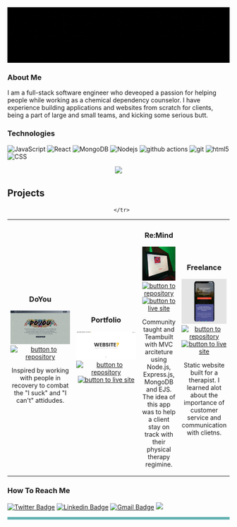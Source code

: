 <!-- ![JohnZ](https://github.com/Johnaius/Johnaius/blob/main/JZBanner.gif) -->
<img align="center" src="https://github.com/Johnaius/Johnaius/blob/main/JZBAnner.gif" width="850" />

### About Me

I am a full-stack software engineer who deveoped a passion for helping people while working as a chemical dependency counselor. I have experience building applications and websites from scratch for clients, being a part of large and small teams, and kicking some serious butt. 

### Technologies
![JavaScript](https://img.shields.io/badge/-JavaScript-000?&logo=JavaScript)
<img alt="React" src="https://img.shields.io/badge/-React-45b8d8?style=flat-square&logo=react&logoColor=white" />
<img alt="MongoDB" src="https://img.shields.io/badge/-MongoDB-13aa52?style=flat-square&logo=mongodb&logoColor=white" />
<img alt="Nodejs" src="https://img.shields.io/badge/-Nodejs-43853d?style=flat-square&logo=Node.js&logoColor=white" />
<img alt="github actions" src="https://img.shields.io/badge/-Github_Actions-2088FF?style=flat-square&logo=github-actions&logoColor=white" />
<img alt="git" src="https://img.shields.io/badge/-Git-F05032?style=flat-square&logo=git&logoColor=white" />
<img alt="html5" src="https://img.shields.io/badge/-HTML5-E34F26?style=flat-square&logo=html5&logoColor=white" />
![CSS](https://img.shields.io/badge/Style-CSS-informational?style=flat&logo=css3&logoColor=white&color=4AB197)

<div align="center">
  <img src="https://github-readme-streak-stats.herokuapp.com/?user=Johnaius&hide_border=true&theme=merko">
</div>

## Projects
<div align="center">
  <table>
      <tr>
      <td width="50%">
          <h3 align="center">DoYou</h3>
          <p align="center">
            <a href="https://doyou.up.railway.app/" target="_blank" rel="noreferrer"> <img src="doyou.png" alt="project example"/> </a>
            <span> <a href="https://github.com/Johnaius/doYou" target="_blank" rel="noreferrer"></br><img src="https://img.shields.io/badge/-repo-CAC9CB?style=flat-square&logo=github&logoColor=79668c" alt="button to repository" height ="25px"></a> </span>
            <p align="center">
              Inspired by working with people in recovery to combat the "I suck" and "I can't" attidudes.
            </p>
          </p>
        </td>
           <td width="50%">
          <h3 align="center">Portfolio</h3>
          <p align="center">
            <a href="https://reversehibernation.netlify.app/" target="_blank" rel="noreferrer"> <img src="RHdesign.jpg" alt="project example"/> </a>
            <span> <a href="#" target="_blank" rel="noreferrer"><img src="https://img.shields.io/badge/-repo-CAC9CB?style=flat-square&logo=github&logoColor=79668c" alt="button to repository" height ="25px"></a> <a href="https://reversehibernation.netlify.app/" target="_blank" rel="noreferrer"><img src="https://img.shields.io/badge/-live%20site-35393F?style=flat-square" alt="button to live site" height="25px"></a> </span>
            <p align="center">
            </p>
          </p>
        </td>
        <td width="50%">
          <h3 align="center">Re:Mind</h3>
          <p align="center">
            <a href="https://remind-workout.cyclic.app/" target="_blank" rel="noreferrer"> <img src="03.jpg" alt="project example"/> </a>
            <span> <a href="https://remind-workout.cyclic.app/" target="_blank" rel="noreferrer"></br><img src="https://img.shields.io/badge/-repo-CAC9CB?style=flat-square&logo=github&logoColor=79668c" alt="button to repository" height ="25px"></a> <a href="https://remind-workout.cyclic.app/" target="_blank" rel="noreferrer"><img src="https://img.shields.io/badge/-live%20site-35393F?style=flat-square" alt="button to live site" height="25px"></a> </span>
            <p align="center">
            Community taught and Teambuilt with MVC arciteture using Node.js, Express.js, MongoDB and EJS. The idea of this app was to help a client stay on track with their physical therapy regimine.
            </p>
          </p>
        </td>
        <td width="50%">
          <h3 align="center">Freelance</h3>
          <p align="center">
            <a href="https://alisonifs.com/" target="_blank" rel="noreferrer"> <img src="02.jpg" alt="project example"/> </a>
            <span> <a href="https://github.com/johniaus" target="_blank" rel="noreferrer"><img src="https://img.shields.io/badge/-repo-CAC9CB?style=flat-square&logo=github&logoColor=79668c" alt="button to repository" height ="25px"></a> <a href="https://alisonifs.com/" target="_blank" rel="noreferrer"><img src="https://img.shields.io/badge/-live%20site-35393F?style=flat-square" alt="button to live site" height="25px"></a></span>
            <p align="center">Static website built for a therapist.  I learned alot about the importance of customer service and communication with clietns.
            </p>
          </p>
        </td>

     
      </tr>
  </table>
</div>
<table bordercolor="#66b2b2">
<tr>
   
<!-- ![Johnaius' GitHub stats](https://github-readme-stats.vercel.app/api?username=Johnaius&show_icons=true&theme=radical) -->

### How To Reach Me
[![Twitter Badge](https://img.shields.io/badge/-@Johnaius-1ca0f1?style=flat-square&labelColor=1ca0f1&logo=twitter&logoColor=white&link=https://twitter.com/Johnaius)](https://twitter.com/Johnaius) 
[![Linkedin Badge](https://img.shields.io/badge/-Johnaius-blue?style=flat-square&logo=Linkedin&logoColor=white&link=https://www.linkedin.com/in/Johnaius/)](https://www.linkedin.com/in/Johnaius/)
[![Gmail Badge](https://img.shields.io/badge/-JohnZak80@gmail.com-c14438?style=flat-square&logo=Gmail&logoColor=white&link=mailto:JohnZak80@gmail.com)](mailto:Johnzak80@gmail.com)
[<img src="https://img.shields.io/badge/Personal%20Site-Johnaius-red">](https://johnzak.netlify.app/)
<!---
Johnaius/Johnaius is a ✨ special ✨ repository because its `README.md` (this file) appears on your GitHub profile.
You can click the Preview link to take a look at your changes.
---

